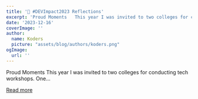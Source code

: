 ```yaml
---
title: '🌟 #DEVImpact2023 Reflections'
excerpt: 'Proud Moments   This year I was invited to two colleges for conducting tech workshops. One...'
date: '2023-12-16'
coverImage: ''
author:
  name: Koders
  picture: "assets/blog/authors/koders.png"
ogImage:
  url: ''
---
```


Proud Moments   This year I was invited to two colleges for conducting tech workshops. One...

[Read more](https://dev.to/nandinishinduja/devimpact2023-reflections-2ahb)
